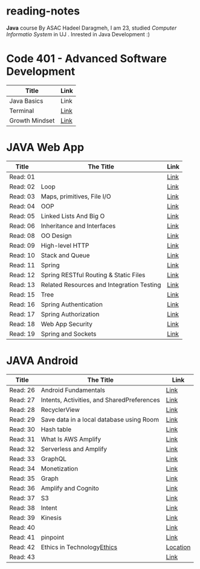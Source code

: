 # reading-notes
**Java** course By ASAC 
Hadeel Daragmeh, I am 23, studied *Computer Informatio System* in UJ .
Inrested in Java Development :) 

# Code 401 - Advanced Software Development

| Title  | Link |
| ------ | -----|
| Java Basics | Link |
| Terminal | [Link](Terminal.md) |
|Growth Mindset|[Link](Growth_Mindset.md)|


# JAVA Web App

| Title    |                                 The Title                                            |  Link                                  |
| ---------|--------------------------------------------------------------------------------------|----------------------------------------|
| Read: 01 |                                                                                      |[Link]()|
| Read: 02 |                                    Loop                                              |[Link](Class02/README.md)|
| Read: 03 |                        Maps, primitives, File I/O                                    |[Link](Read03.md)
| Read: 04 |                                    OOP                                               |[Link](Read04.md)|
| Read: 05 |                         Linked Lists And Big O                                       |[Link](Class05/README.md)|  
|Read: 06  |                  Inheritance and Interfaces                                          |[Link](Class06/README.md)|
|Read: 08  |                              OO Design                                               |[Link](Class08/README.md)|
|Read: 09  |                    High-level HTTP                                                   |[Link](Class09/README.md)|
|Read: 10  |                    Stack  and Queue                                                  |[Link](Class10/README.md)|
|Read: 11  |                    Spring                                                            |[Link](Class11/README.md)|
|Read: 12  |              Spring RESTful Routing & Static Files                                   |[Link](Class12/README.md)|
|Read: 13  |              Related Resources and Integration Testing                               |[Link](Class13/README.md)|
|Read: 15  |                             Tree                                                     |[Link](Class15/README.md)|
|Read: 16  |              Spring Authentication                                                   |[Link](Class16/README.md)|
|Read: 17  |              Spring Authorization                                                    |[Link](Class17/README.md)|
|Read: 18  |              Web App Security                                                   |[Link](Class18/README.md)|
|Read: 19  |              Spring and Sockets                                                   |[Link](Class19/README.md)|


# JAVA Android

| Title    |                                 The Title                                            |  Link                                  |
| ---------|--------------------------------------------------------------------------------------|----------------------------------------|
|Read:  26 |Android Fundamentals|[Link](Read26/README.md)|
|Read:  27 | Intents, Activities, and SharedPreferences| [Link](Read27/README.md)|
|Read:  28 | RecyclerView |[Link](Read28/README.md)|
|Read:  29 |Save data in a local database using Room|[Link](Read29/README.md)|
|Read:  30 |Hash table |[Link](Read30/README.md)|
|Read:  31 |What Is AWS Amplify|[Link](Read31/README.md)|
|Read:  32 |Serverless and Amplify|[Link](Read32/README.md)|
|Read:  33 |GraphQL |[Link](Read33/README.md)|
|Read:  34 |Monetization|[Link](Read34/README.md)|
|Read:  35 |Graph|[Link](Read35/README.md)|
|Read:  36 |Amplify and Cognito|[Link](Read36/README.md)|
|Read:  37 |S3|[Link](Read37/README.md)|
|Read:  38 |Intent|[Link](Read38/README.md)|
|Read:  39 |Kinesis|[Link](Read39/README.md)|
|Read:  40 ||[Link](url)|
|Read:  41 |pinpoint|[Link](Red41/README.md)|
|Read:  42 |Ethics in Technology[Ethics](Read42/README2.md)|[Location](Read42/README.md)|
|Read:  43 ||[Link](Reaad43/README.md)|
